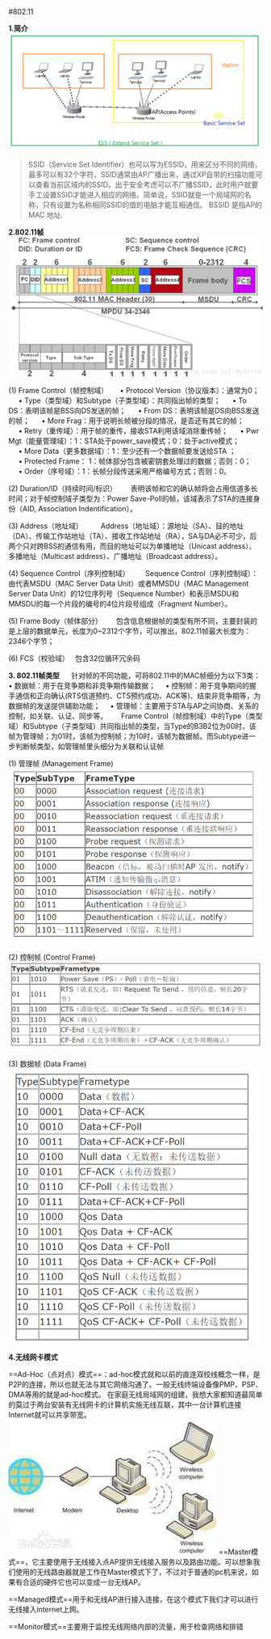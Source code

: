 #802.11

**1.简介**
![](../images/10.png)
>SSID（Service Set Identifier）也可以写为ESSID，用来区分不同的网络，最多可以有32个字符，SSID通常由AP广播出来，通过XP自带的扫描功能可以查看当前区域内的SSID。出于安全考虑可以不广播SSID，此时用户就要手工设置SSID才能进入相应的网络。简单说，SSID就是一个局域网的名称，只有设置为名称相同SSID的值的电脑才能互相通信。
BSSID 是指AP的 MAC 地址.

**2.802.11帧**
![](../images/11.png)


(1) Frame Control（帧控制域）
     • Protocol Version（协议版本）：通常为0；
     • Type（类型域）和Subtype（子类型域）：共同指出帧的类型；
     • To DS：表明该帧是BSS向DS发送的帧；
     • From DS：表明该帧是DS向BSS发送的帧；
     • More Frag：用于说明长帧被分段的情况，是否还有其它的帧；
     • Retry（重传域）：用于帧的重传，接收STA利用该域消除重传帧；
     • Pwr Mgt（能量管理域）：1：STA处于power_save模式；0：处于active模式；
     • More Data（更多数据域）：1：至少还有一个数据帧要发送给STA ；
     • Protected Frame： 1：帧体部分包含被密钥套处理过的数据；否则：0；
     • Order（序号域）：1：长帧分段传送采用严格编号方式；否则：0。

(2) Duration/ID（持续时间/标识）
     
表明该帧和它的确认帧将会占用信道多长时间；对于帧控制域子类型为：Power Save-Poll的帧，该域表示了STA的连接身份（AID, Association Indentification）。

(3) Address（地址域）
      
      Address（地址域）：源地址（SA）、目的地址（DA）、传输工作站地址（TA）、接收工作站地址（RA），SA与DA必不可少，后两个只对跨BSS的通信有用，而目的地址可以为单播地址（Unicast address）、多播地址（Multicast address）、广播地址（Broadcast address）。

(4) Sequence Control（序列控制域）
     
  Sequence Control（序列控制域）：由代表MSDU（MAC Server Data Unit）或者MMSDU（MAC Management Server Data Unit）的12位序列号（Sequence Number）和表示MSDU和MMSDU的每一个片段的编号的4位片段号组成（Fragment Number）。

(5) Frame Body（帧体部分）
 
    包含信息根据帧的类型有所不同，主要封装的是上层的数据单元，长度为0~2312个字节，可以推出，802.11帧最大长度为：2346个字节；

(6) FCS（校验域）
 
包含32位循环冗余码

**3. 802.11帧类型**
   
 针对帧的不同功能，可将802.11中的MAC帧细分为以下3类：
    • 数据帧：用于在竞争期和非竞争期传输数据；
    • 控制帧：用于竞争期间的握手通信和正向确认(RTS信道预约、CTS预约成功、ACK等)、结束非竞争期等，为数据帧的发送提供辅助功能；
    • 管理帧：主要用于STA与AP之间协商、关系的控制，如关联、认证、同步等。
     
Frame Control（帧控制域）中的Type（类型域）和Subtype（子类型域）共同指出帧的类型，当Type的B3B2位为00时，该帧为管理帧；为01时，该帧为控制帧；为10时，该帧为数据帧。而Subtype进一步判断帧类型，如管理帧里头细分为关联和认证帧

(1) 管理帧 (Management Frame)
![](../images/12.png)

(2) 控制帧 (Control Frame)
![](../images/13.png)

(3) 数据帧 (Data Frame)
![](../images/14.png)

**4.无线网卡模式**

==Ad-Hoc（点对点）模式==：ad-hoc模式就和以前的直连双绞线概念一样，是P2P的连接，所以也就无法与其它网络沟通了。一般无线终端设备像PMP、PSP、DMA等用的就是ad-hoc模式。 在家庭无线局域网的组建，我想大家都知道最简单的莫过于两台安装有无线网卡的计算机实施无线互联，其中一台计算机连接Internet就可以共享带宽。
![](../images/15.png)
==Master模式==，它主要使用于无线接入点AP提供无线接入服务以及路由功能。可以想象我们使用的无线路由器就是工作在Master模式下了，不过对于普通的pc机来说，如果有合适的硬件它也可以变成一台无线AP。

==Managed模式==用于和无线AP进行接入连接，在这个模式下我们才可以进行无线接入internet上网。

==Monitor模式==主要用于监控无线网络内部的流量，用于检查网络和排错